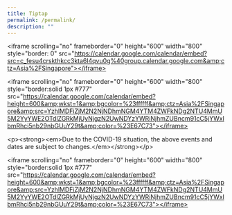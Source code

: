 ```yaml
---
title: Tiptap
permalink: /permalink/
description: ""
---
```

<div>&lt;iframe scrolling="no" frameborder="0" height="600" width="800" style="border: 0" src="<a href="https://calendar.google.com/calendar/embed?src=c_fesu4crskthkcc3kta6l4qvu0g%40group.calendar.google.com&amp;amp;ctz=Asia%2FSingapore&quot;></iframe>" rel="noopener noreferrer nofollow" target="_blank">https://calendar.google.com/calendar/embed?src=c_fesu4crskthkcc3kta6l4qvu0g%40group.calendar.google.com&amp;amp;ctz=Asia%2FSingapore"&gt;&lt;/iframe&gt;</a></div><p>&lt;iframe scrolling="no" frameborder="0" height="600" width="800" style="border:solid 1px #777" src="<a href="https://calendar.google.com/calendar/embed?height=600&amp;amp;wkst=1&amp;amp;bgcolor=%23ffffff&amp;amp;ctz=Asia%2FSingapore&amp;amp;src=YzhlMDFiZjM2N2NjNDhmNGM4YTM4ZWFkNDg2NTU4MmU5M2YyYWE2OTdlZGRkMjUyNjgzN2UwNDYzYWRiNjhmZUBncm91cC5jYWxlbmRhci5nb29nbGUuY29t&amp;amp;color=%23E67C73&quot;></iframe>" rel="noopener noreferrer nofollow" target="_blank">https://calendar.google.com/calendar/embed?height=600&amp;amp;wkst=1&amp;amp;bgcolor=%23ffffff&amp;amp;ctz=Asia%2FSingapore&amp;amp;src=YzhlMDFiZjM2N2NjNDhmNGM4YTM4ZWFkNDg2NTU4MmU5M2YyYWE2OTdlZGRkMjUyNjgzN2UwNDYzYWRiNjhmZUBncm91cC5jYWxlbmRhci5nb29nbGUuY29t&amp;amp;color=%23E67C73"&gt;&lt;/iframe&gt;</a></p><p>&lt;p&gt;&lt;strong&gt;&lt;em&gt;Due to the COVID-19 situation, the above events and dates are subject to changes.&lt;/em&gt;&lt;/strong&gt;&lt;/p&gt;</p><p>&lt;iframe scrolling="no" frameborder="0" height="600" width="800" style="border:solid 1px #777" src="<a href="https://calendar.google.com/calendar/embed?height=600&amp;amp;wkst=1&amp;amp;bgcolor=%23ffffff&amp;amp;ctz=Asia%2FSingapore&amp;amp;src=YzhlMDFiZjM2N2NjNDhmNGM4YTM4ZWFkNDg2NTU4MmU5M2YyYWE2OTdlZGRkMjUyNjgzN2UwNDYzYWRiNjhmZUBncm91cC5jYWxlbmRhci5nb29nbGUuY29t&amp;amp;color=%23E67C73&quot;></iframe>" rel="noopener noreferrer nofollow" target="_blank">https://calendar.google.com/calendar/embed?height=600&amp;amp;wkst=1&amp;amp;bgcolor=%23ffffff&amp;amp;ctz=Asia%2FSingapore&amp;amp;src=YzhlMDFiZjM2N2NjNDhmNGM4YTM4ZWFkNDg2NTU4MmU5M2YyYWE2OTdlZGRkMjUyNjgzN2UwNDYzYWRiNjhmZUBncm91cC5jYWxlbmRhci5nb29nbGUuY29t&amp;amp;color=%23E67C73"&gt;&lt;/iframe&gt;</a></p>